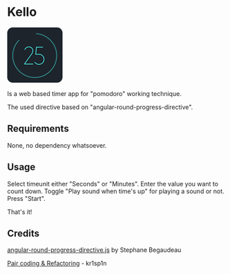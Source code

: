 # Kello

![Smaller icon](img/icon-128.png "Kello") 


Is a web based timer app for "pomodoro" working technique.

The used directive based on "angular-round-progress-directive".

## Requirements
None, no dependency whatsoever.

## Usage

Select timeunit either "Seconds" or "Minutes". Enter the value you want to count down. Toggle "Play sound when time's up" for playing a sound or not. Press "Start".

That's it!

## Credits

[angular-round-progress-directive.js](http://www.directiv.es/angular-round-progress-directive/readme) by Stephane Begaudeau

[Pair coding & Refactoring](https://github.com/kr1sp1n) - kr1sp1n